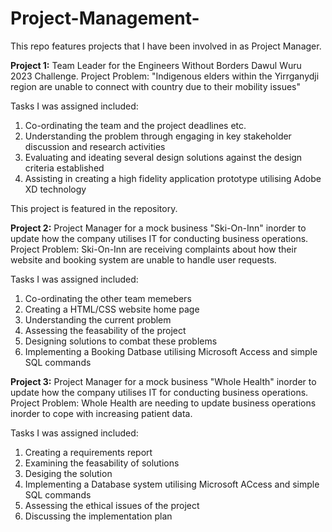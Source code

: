 # Project-Management-
This repo features projects that I have been involved in as Project Manager. 

**Project 1:**
Team Leader for the Engineers Without Borders Dawul Wuru 2023 Challenge. 
Project Problem: "Indigenous elders within the Yirrganydji region are unable to connect with country due to their mobility issues"

Tasks I was assigned included:
1. Co-ordinating the team and the project deadlines etc.
2. Understanding the problem through engaging in key stakeholder discussion and research activities
3. Evaluating and ideating several design solutions against the design criteria established 
4. Assisting in creating a high fidelity application prototype utilising Adobe XD technology

This project is featured in the repository.

**Project 2:**
Project Manager for a mock business "Ski-On-Inn" inorder to update how the company utilises IT for conducting business operations.
Project Problem: Ski-On-Inn are receiving complaints about how their website and booking system are unable to handle user requests. 

Tasks I was assigned included:
1. Co-ordinating the other team memebers
2. Creating a HTML/CSS website home page
3. Understanding the current problem 
4. Assessing the feasability of the project
5. Designing solutions to combat these problems
6. Implementing a Booking Datbase utilising Microsoft Access and simple SQL commands

**Project 3:**
Project Manager for a mock business "Whole Health" inorder to update how the company utilises IT for conducting business operations.
Project Problem: Whole Health are needing to update business operations inorder to cope with increasing patient data. 

Tasks I was assigned included:
1. Creating a requirements report
2. Examining the feasability of solutions
3. Desiging the solution
4. Implementing a Database system utilising Microsoft ACcess and simple SQL commands 
5. Assessing the ethical issues of the project
6. Discussing the implementation plan 

